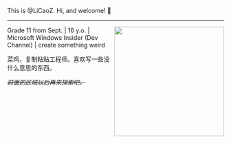 This is @LiCaoZ. Hi, and welcome! 👋

------

<img align="right" src="https://cn.gravatar.com/avatar/deb6addcb5b3df43e93b3d7cb0caa46a?s=255" width="255" height="255">

Grade 11 from Sept. | 16 y.o. | Microsoft Windows Insider (Dev Channel) | create something weird

菜鸡，复制粘贴工程师。喜欢写一些没什么意思的东西。

~~*前面的区域以后再来探索吧。*~~
